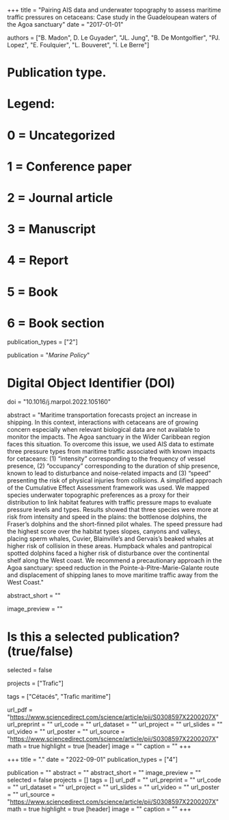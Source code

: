 +++
title = "Pairing AIS data and underwater topography to assess maritime traffic pressures on cetaceans: Case study in the Guadeloupean waters of the Agoa sanctuary"
date = "2017-01-01"


authors = ["B. Madon", D. Le Guyader", "JL. Jung", "B. De Montgolfier", "PJ. Lopez", "E. Foulquier", "L. Bouveret", "I. Le Berre"]

# Publication type.
# Legend:
# 0 = Uncategorized
# 1 = Conference paper
# 2 = Journal article
# 3 = Manuscript
# 4 = Report
# 5 = Book
# 6 = Book section
publication_types = ["2"]

publication = "*Marine Policy*" 

# Digital Object Identifier (DOI)
doi = "10.1016/j.marpol.2022.105160"

abstract = "Maritime transportation forecasts project an increase in shipping. In this context, interactions with cetaceans are of growing concern especially when relevant biological data are not available to monitor the impacts. The Agoa sanctuary in the Wider Caribbean region faces this situation. To overcome this issue, we used AIS data to estimate three pressure types from maritime traffic associated with known impacts for cetaceans: (1) “intensity” corresponding to the frequency of vessel presence, (2) “occupancy” corresponding to the duration of ship presence, known to lead to disturbance and noise-related impacts and (3) “speed” presenting the risk of physical injuries from collisions. A simplified approach of the Cumulative Effect Assessment framework was used. We mapped species underwater topographic preferences as a proxy for their distribution to link habitat features with traffic pressure maps to evaluate pressure levels and types. Results showed that three species were more at risk from intensity and speed in the plains: the bottlenose dolphins, the Fraser’s dolphins and the short-finned pilot whales. The speed pressure had the highest score over the habitat types slopes, canyons and valleys, placing sperm whales, Cuvier, Blainville’s and Gervais’s beaked whales at higher risk of collision in these areas. Humpback whales and pantropical spotted dolphins faced a higher risk of disturbance over the continental shelf along the West coast. We recommend a precautionary approach in the Agoa sanctuary: speed reduction in the Pointe-à-Pitre-Marie-Galante route and displacement of shipping lanes to move maritime traffic away from the West Coast."

abstract_short = ""

image_preview = ""

# Is this a selected publication? (true/false)
selected = false

projects = ["Trafic"]

tags = ["Cétacés", "Trafic maritime"]

url_pdf = "https://www.sciencedirect.com/science/article/pii/S0308597X2200207X"
url_preprint = ""
url_code = ""
url_dataset = ""
url_project = ""
url_slides = ""
url_video = ""
url_poster = ""
url_source = "https://www.sciencedirect.com/science/article/pii/S0308597X2200207X"
math = true
highlight = true
[header]
image = ""
caption = ""
+++
















+++
title = "."
date = "2022-09-01"
publication_types = ["4"]

publication = ""
abstract = ""
abstract_short = ""
image_preview = ""
selected = false
projects = []
tags = []
url_pdf = ""
url_preprint = ""
url_code = ""
url_dataset = ""
url_project = ""
url_slides = ""
url_video = ""
url_poster = ""
url_source = "https://www.sciencedirect.com/science/article/pii/S0308597X2200207X"
math = true
highlight = true
[header]
image = ""
caption = ""
+++
